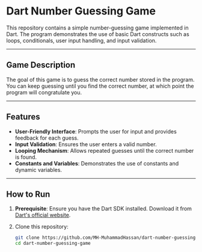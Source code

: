 # Dart Number Guessing Game

This repository contains a simple number-guessing game implemented in Dart. The program demonstrates the use of basic Dart constructs such as loops, conditionals, user input handling, and input validation.

---

## Game Description

The goal of this game is to guess the correct number stored in the program. You can keep guessing until you find the correct number, at which point the program will congratulate you.

---

## Features

- **User-Friendly Interface**: Prompts the user for input and provides feedback for each guess.
- **Input Validation**: Ensures the user enters a valid number.
- **Looping Mechanism**: Allows repeated guesses until the correct number is found.
- **Constants and Variables**: Demonstrates the use of constants and dynamic variables.

---

## How to Run

1. **Prerequisite**: Ensure you have the Dart SDK installed. Download it from [Dart's official website](https://dart.dev/get-dart).

2. Clone this repository:
   ```bash
   git clone https://github.com/MH-MuhammadHassan/dart-number-guessing-game.git
   cd dart-number-guessing-game
